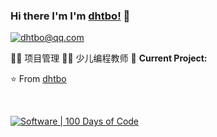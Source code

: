 ### Hi there I'm I'm [dhtbo!](https://github.com/dhtbo) :orange:


[![dhtbo@qq.com](https://img.shields.io/static/v1?label=dhtbo@qq.com&message=%20&color=red&logo=gmail&style=flat-square&logoColor=white)](mailto:dhtbo@qq.com)
  
  
👨‍💻 项目管理
👨‍🎓 少儿编程教师 
🚧 **Current Project:** 

⭐️ From [dhtbo](https://github.com/dhtbo)

<br>

[![Software | 100 Days of Code](https://www.software.com/badges/100-days-of-code)](https://www.software.com/100-days-of-code)
